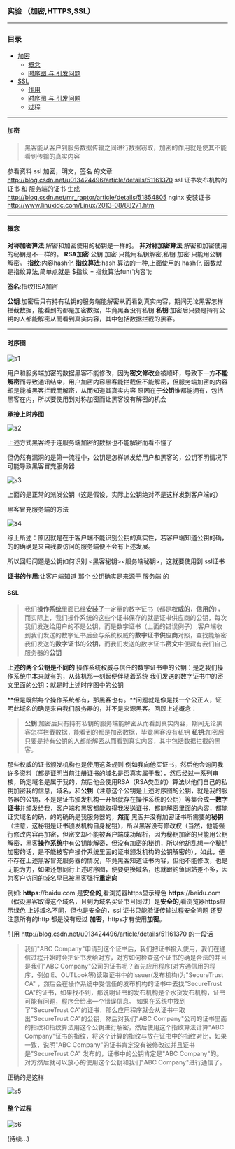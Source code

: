 ### 实验 （加密,HTTPS,SSL）
---
### 目录
- [加密](#加密)
  - [概念](#概念)
  - [时序图 与 引发问题](#时序图)
- [SSL](#SSL)
  - [作用](#SSL)
  - [时序图 与 引发问题](#时序图)
  - [过程](#过程)


---
#### **加密**
> 黑客能从客户到服务数据传输之间进行数据窃取，加密的作用就是使其不能看到传输的真实内容

参看资料
ssl 加密，明文，签名 的文章 http://blog.csdn.net/u013424496/article/details/51161370
ssl 证书发布机构的证书 和 服务端的证书 生成 http://blog.csdn.net/mr_raptor/article/details/51854805
nginx 安装证书 	 http://www.linuxidc.com/Linux/2013-08/88271.htm

---
#### **概念**

**对称加密算法**:解密和加密使用的秘钥是一样的。
**非对称加密算法**:解密和加密使用的秘钥是不一样的。
**RSA加密**:公钥 加密 只能用私钥解密,私钥 加密 只能用公钥解密。
**指纹**:内容hash化
**指纹算法**:hash 算法的一种,上面使用的 hash化 函数就是指纹算法,简单点就是  $指纹 = 指纹算法fun('内容');

**签名**:指纹RSA加密

**公钥**:加密后只有持有私钥的服务端能解密从而看到真实内容，期间无论黑客怎样拦截数据，能看到的都是加密数据，毕竟黑客没有私钥
**私钥**:加密后只要是持有公钥的人都能解密从而看到真实内容，其中包括数据拦截的黑客。

---
#### **时序图**

![s1](./svg/s1.svg)

用户和服务端加密的数据黑客不能修改，因为**密文修改**会被顺坏，导致下一方**不能解密**而导致通讯结束，用户加密内容黑客能拦截但不能解密，但服务端加密的内容却是能被黑客拦截而解密，从而知道其真实内容
原因在于**公钥**谁都能拥有，包括黑客在内，所以要使用到对称加密而让黑客没有解密的机会

**承接上时序图**

![s2](./svg/s2.svg)

上述方式黑客终于连服务端加密的数据也不能解密而看不懂了

但仍然有漏洞的是第一流程中，公钥是怎样派发给用户和黑客的，公钥不明情况下可能导致黑客冒充服务器

![s3](./svg/s3.svg)

上面的是正常的派发公钥（这是假设，实际上公钥绝对不是这样发到客户端的）

黑客冒充服务端的方法

![s4](./svg/s4.svg)

综上所述：原因就是在于客户端不能识别公钥的真实性，若客户端知道公钥的确，的的确确是来自我要访问的服务端便不会有上述发展。

所以回归问题是公钥如何识别 <黑客秘钥><服务端秘钥>，这就要使用到 ssl证书
 
**证书的作用**:让客户端知道 那个 公钥确实是来源于 服务端  的

#### **SSL**
> 我们**操作系统**里面已经**安装了**一定量的数字证书（都是**权威的**，**信用的**），而实际上，我们操作系统的这些个证书保存的就是证书供应商的公钥，每次我们发送给用户的不是公钥，而是数字证书（上面的错误例子）,客户端收到我们发送的数字证书后会与系统权威的**数字证书供应商**对照，查找能解密我们发送的**数字证书**的**公钥**，而我们发送的数字证书**密文**中便藏有我们自己服务器的**公钥**

**上述的两个公钥是不同的**
操作系统权威与信任的数字证书中的公钥：是之我们操作系统中本来就有的，从装机那一刻起便伴随着系统
我们发送的数字证书中的密文里面的公钥：就是时上述时序图中的公钥

**但是既然每个操作系统都有，那黑客也有。**问题就是像是找一个公正人，证明此域名的确是来自我们服务器的，并不是来源黑客。回顾上述概念：
> **公钥**:加密后只有持有私钥的服务端能解密从而看到真实内容，期间无论黑客怎样拦截数据，能看到的都是加密数据，毕竟黑客没有私钥
> **私钥**:加密后只要是持有公钥的人都能解密从而看到真实内容，其中包括数据拦截的黑客。

那些权威的证书颁发机构也是使用这条规则
例如我向他买证书，然后他会询问我许多资料（都是证明当前注册证书的域名是否真实属于我），然后经过一系列审核，确定域名是属于我的，然后他会使用RSA（RSA类型的）算法以他们自己的私钥加密我的信息，域名，和**公钥**（注意这个公钥是上述时序图的公钥，就是我的服务器的公钥，不是是证书颁发机构一开始就存在操作系统的公钥）等集合成一**数字证书**并颁发给我，客户端和黑客都能取得我发送证书，都能解密里面的内容，都能证实域名的确，的的确确是我服务器的，**然而** 黑客并没有加密证书所需要的**秘钥**（注意，这秘钥是证书颁发机构自身秘钥），所以黑客没有修改权（当然，他能强行修改内容再加密，但密文却不能被客户端成功解析，因为秘钥加密的只能用公钥解密，黑客**操作系统**中有公钥能解密，但没有加密的秘钥，所以他胡乱想一个秘钥加密的话，是不能被客户操作系统里面的证书颁发机构的公钥解密的），如此，便不存在上述黑客冒充服务器的情况，毕竟黑客知道证书内容，但他不能修改，也是无能为力，如果还想同行上述时序图，便要更换域名，也就跟钓鱼网站差不多，因为客户访问的域名早已被黑客强行**重定向**

例如:
**https**://baidu.com 是**安全的**,看浏览器https显示绿色
**https**://beidu.com （假设黑客取得这个域名，且到为域名买证书且同过）是**安全的**,看浏览器https显示绿色
上述域名不同，但也是安全的，ssl 证书只能验证传输过程安全问题
还要注意所有的http 都是没有经过 **加密**，https才有使用**加密**。

引用
http://blog.csdn.net/u013424496/article/details/51161370 的一段话
>我们"ABC Company"申请到这个证书后，我们把证书投入使用，我们在通信过程开始时会把证书发给对方，对方如何检查这个证书的确是合法的并且是我们"ABC Company"公司的证书呢？首先应用程序(对方通信用的程序，例如IE、OUTLook等)读取证书中的Issuer(发布机构)为"SecureTrust CA" ，然后会在操作系统中受信任的发布机构的证书中去找"SecureTrust CA"的证书，如果找不到，那说明证书的发布机构是个水货发布机构，证书可能有问题，程序会给出一个错误信息。 如果在系统中找到了"SecureTrust CA"的证书，那么应用程序就会从证书中取出"SecureTrust CA"的公钥，然后对我们"ABC Company"公司的证书里面的指纹和指纹算法用这个公钥进行解密，然后使用这个指纹算法计算"ABC Company"证书的指纹，将这个计算的指纹与放在证书中的指纹对比，如果一致，说明"ABC Company"的证书肯定没有被修改过并且证书是"SecureTrust CA" 发布的，证书中的公钥肯定是"ABC Company"的。对方然后就可以放心的使用这个公钥和我们"ABC Company"进行通信了。




正确的是这样

![s5](./svg/s5.svg)

#### 整个过程

![s6](./svg/s6.svg)

(待续...)
